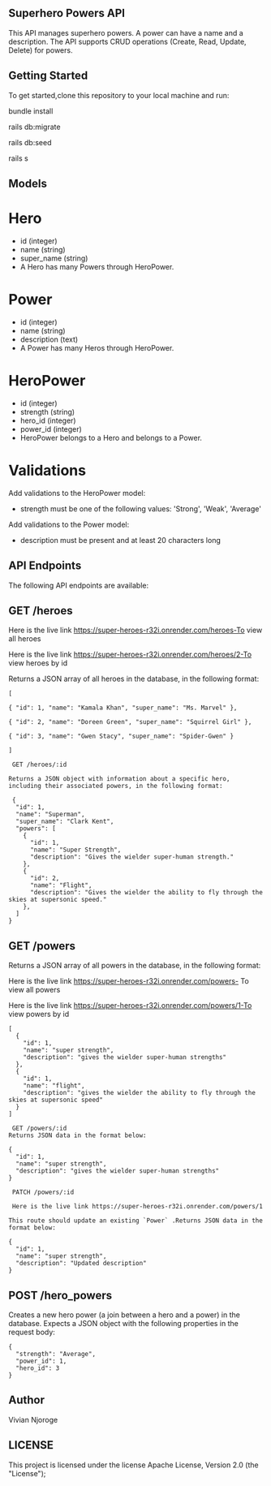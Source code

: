 ## Superhero Powers API

This API manages superhero powers. A power can have a name and a description. The API supports CRUD operations (Create, Read, Update, Delete) for powers.

## Getting Started
To get started,clone this repository to your local machine and run:

 bundle install

rails db:migrate

rails db:seed

rails s

## Models
# Hero
 * id (integer)
 * name (string)
 * super_name (string)
*  A Hero has many Powers through HeroPower.

# Power
* id (integer)
* name (string)
* description (text)
* A Power has many Heros through HeroPower.

# HeroPower
* id (integer)
* strength (string)
* hero_id (integer)
* power_id (integer)
* HeroPower belongs to a Hero and belongs to a Power.

# Validations
Add validations to the HeroPower model:

* strength must be one of the following values: 'Strong', 'Weak', 'Average'

Add validations to the Power model:

* description must be present and at least 20 characters long



## API Endpoints
The following API endpoints are available:

## GET /heroes
Here is the live link https://super-heroes-r32i.onrender.com/heroes-To view all heroes

Here is the live link https://super-heroes-r32i.onrender.com/heroes/2-To view heroes by id

Returns a JSON array of all heroes in the database, in the following format:
```
[  

{ "id": 1, "name": "Kamala Khan", "super_name": "Ms. Marvel" },  

{ "id": 2, "name": "Doreen Green", "super_name": "Squirrel Girl" },  

{ "id": 3, "name": "Gwen Stacy", "super_name": "Spider-Gwen" }

]

 GET /heroes/:id

Returns a JSON object with information about a specific hero, including their associated powers, in the following format:

 {
  "id": 1,
  "name": "Superman",
  "super_name": "Clark Kent",
  "powers": [
    {
      "id": 1,
      "name": "Super Strength",
      "description": "Gives the wielder super-human strength."
    },
    {
      "id": 2,
      "name": "Flight",
      "description": "Gives the wielder the ability to fly through the skies at supersonic speed."
    },
  ]
}
```
## GET /powers 

Returns a JSON array of all powers in the database, in the following format:

Here is the live link https://super-heroes-r32i.onrender.com/powers- To view all powers

Here is the live link https://super-heroes-r32i.onrender.com/powers/1-To view powers by id


```
[
  {
    "id": 1,
    "name": "super strength",
    "description": "gives the wielder super-human strengths"
  },
  {
    "id": 1,
    "name": "flight",
    "description": "gives the wielder the ability to fly through the skies at supersonic speed"
  }
]

 GET /powers/:id
Returns JSON data in the format below:

{
  "id": 1,
  "name": "super strength",
  "description": "gives the wielder super-human strengths"
}

 PATCH /powers/:id
 
 Here is the live link https://super-heroes-r32i.onrender.com/powers/1

This route should update an existing `Power` .Returns JSON data in the format below:

{
  "id": 1,
  "name": "super strength",
  "description": "Updated description"
}
```
 
 ## POST /hero_powers
Creates a new hero power (a join between a hero and a power) in the database. Expects a JSON object with the following properties in the request body:

```
{
  "strength": "Average",
  "power_id": 1,
  "hero_id": 3
}
```

## Author
Vivian Njoroge

## LICENSE
This project is licensed under the license Apache License, Version 2.0 (the "License");


